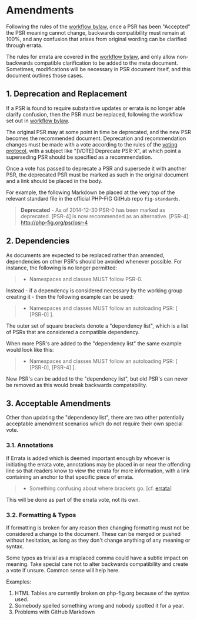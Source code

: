 Amendments
==========

Following the rules of the [workflow bylaw], once a PSR has been "Accepted" the PSR meaning 
cannot change, backwards compatibility must remain at 100%, and any confusion that arises from
original wording can be clarified through errata. 

The rules for errata are covered in the [workflow bylaw], and only allow non-backwards compatible 
clarification to be added to the meta document. Sometimes, modifications will be necessary in PSR 
document itself, and this document outlines those cases.

## 1. Deprecation and Replacement

If a PSR is found to require substantive updates or errata is no longer able clarify confusion, 
then the PSR must be replaced, following the workflow set out in [workflow bylaw].

The original PSR may at some point in time be deprecated, and the new PSR becomes the recommended 
document. Deprecation and recommendation changes must be made with a vote according to the rules 
of the [voting protocol], with a subject like "[VOTE] Deprecate PSR-X", at which point a 
superseding PSR should be specified as a recommendation. 

Once a vote has passed to deprecate a PSR and supersede it with another PSR, the deprecated PSR must
be marked as such in the original document and a link should be placed in the body.

For example, the following Markdown be placed at the very top of the relevant standard file in the 
official PHP-FIG GitHub repo `fig-standards`. 

> **Deprecated** - As of 2014-12-30 PSR-0 has been marked as deprecated. [PSR-4] is now recommended 
as an alternative.
> [PSR-4]: http://php-fig.org/psr/psr-4


## 2. Dependencies

As documents are expected to be replaced rather than amended, dependencies on 
other PSR's should be avoided whenever possible. For instance, the following is 
no longer permitted:

> - Namespaces and classes MUST follow PSR-0.

Instead - if a dependency is considered necessary by the working group creating it - then the following
example can be used:

> - Namespaces and classes MUST follow an autoloading PSR: [ [PSR-0] ].

The outer set of square brackets denote a "dependency list", which is a list of PSRs 
that are considered a compatible dependency. 

When more PSR's are added to the "dependency list" the same example would look like this:

> - Namespaces and classes MUST follow an autoloading PSR: [ [PSR-0], [PSR-4] ].

New PSR's can be added to the "dependency list", but old PSR's can never be removed as this would break 
backwards compatability. 

## 3. Acceptable Amendments

Other than updating the "dependency list", there are two other potentially acceptable amendment scenarios
which do not require their own special vote.

### 3.1. Annotations

If Errata is added which is deemed important enough by whoever is initiating the errata vote,
annotations may be placed in or near the offending line so that readers know to view the errata for 
more information, with a link containing an anchor to that specific piece of errata.

> - Something confusing about where brackets go. [cf. [errata](foo-meta.md#errata-1-foo)]

This will be done as part of the errata vote, not its own.

### 3.2. Formatting & Typos

If formatting is broken for any reason then changing formatting must not be considered a 
change to the document. These can be merged or pushed without hesitation, as long as they 
don't change anything of any meaning or syntax. 

Some typos as trivial as a misplaced comma could have a subtle impact on meaning. Take special care not to
alter backwards compatibility and create a vote if unsure. Common sense will help here. 

Examples:

1. HTML Tables are currently broken on php-fig.org because of the syntax used.
2. Somebody spelled something wrong and nobody spotted it for a year.
3. Problems with GitHub Markdown

[workflow bylaw]: https://github.com/php-fig/fig-standards/blob/master/bylaws/004-psr-workflow.md
[voting protocol]: https://github.com/php-fig/fig-standards/blob/master/bylaws/001-voting-protocol.md
